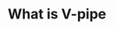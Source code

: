 ---
title: What is V-pipe
image: assets/img/ic-what-is-vpipe.svg
heading: What is V-pipe?
links:
  - subject: 
    links:
      - title: Our impact
        url: /impact
      - title: What can V-pipe do with my data?
        url: /what-is-vpipe#what-can-vpipe-do-with-my-data
      - title: V-pipe in the community
        url: /
      - title: V-pipe vs Competitors
        url: what-is-vpipe##vpipe-vs-competitors
      - title: Contact us
        url: what-is-vpipe##contact-us
---